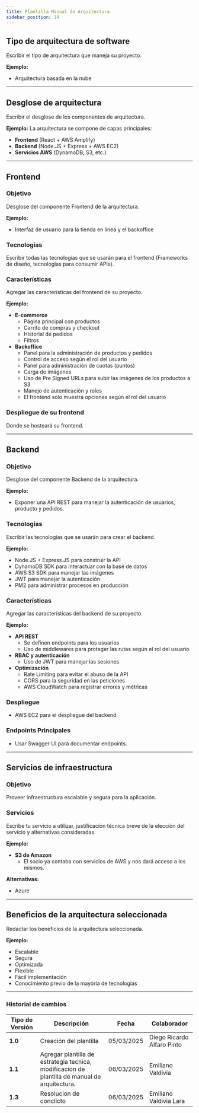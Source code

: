 ```yaml
---
title: Plantilla Manual de Arquitectura
sidebar_position: 14
---
```


## Tipo de arquitectura de software

Escribir el tipo de arquitectura que maneja su proyecto.

**Ejemplo:**

- Arquitectura basada en la nube

---

## Desglose de arquitectura

Escribir el desglose de los componentes de arquitectura.

**Ejemplo:**
La arquitectura se compone de capas principales:

- **Frontend** (React + AWS Amplify)
- **Backend** (Node.JS + Express + AWS EC2)
- **Servicios AWS** (DynamoDB, S3, etc.)

---

## Frontend

### Objetivo

Desglose del componente Frontend de la arquitectura.

**Ejemplo:**

- Interfaz de usuario para la tienda en línea y el backoffice

### Tecnologías

Escribir todas las tecnologías que se usarán para el frontend (Frameworks de diseño, tecnologías para consumir APIs).

### Características

Agregar las características del frontend de su proyecto.

**Ejemplo:**

- **E-commerce**
  - Página principal con productos
  - Carrito de compras y checkout
  - Historial de pedidos
  - Filtros
- **Backoffice**
  - Panel para la administración de productos y pedidos
  - Control de acceso según el rol del usuario
  - Panel para administración de cuotas (puntos)
  - Carga de imágenes
  - Uso de Pre Signed URLs para subir las imágenes de los productos a S3
  - Manejo de autenticación y roles
  - El frontend solo muestra opciones según el rol del usuario

### Despliegue de su frontend

Donde se hosteará su frontend.

---

## Backend

### Objetivo

Desglose del componente Backend de la arquitectura.

**Ejemplo:**

- Exponer una API REST para manejar la autenticación de usuarios, producto y pedidos.

### Tecnologías

Escribir las tecnologías que se usarán para crear el backend.

**Ejemplo:**

- Node.JS + Express.JS para construir la API
- DynamoDB SDK para interactuar con la base de datos
- AWS S3 SDK para manejar las imágenes
- JWT para manejar la autenticación
- PM2 para administrar procesos en producción

### Características

Agregar las características del backend de su proyecto.

**Ejemplo:**

- **API REST**
  - Se definen endpoints para los usuarios
  - Uso de middlewares para proteger las rutas según el rol del usuario
- **RBAC y autenticación**
  - Uso de JWT para manejar las sesiones
- **Optimización**
  - Rate Limiting para evitar el abuso de la API
  - CORS para la seguridad en las peticiones
  - AWS CloudWatch para registrar errores y métricas

### Despliegue

- AWS EC2 para el despliegue del backend.

### Endpoints Principales

- Usar Swagger UI para documentar endpoints.

---

## Servicios de infraestructura

### Objetivo

Proveer infraestructura escalable y segura para la aplicación.

### Servicios

Escribe tu servicio a utilizar, justificación técnica breve de la elección del servicio y alternativas consideradas.

**Ejemplo:**

- **S3 de Amazon**
  - El socio ya contaba con servicios de AWS y nos dará acceso a los mismos.

**Alternativas:**

- Azure

---

## Beneficios de la arquitectura seleccionada

Redactar los beneficios de la arquitectura seleccionada.

**Ejemplo:**

- Escalable
- Segura
- Optimizada
- Flexible
- Fácil implementación
- Conocimiento previo de la mayoría de tecnologías

---

### Historial de cambios

| **Tipo de Versión** | **Descripción**                                                                               | **Fecha**  | **Colaborador**            |
| ------------------- | --------------------------------------------------------------------------------------------- | ---------- | -------------------------- |
| **1.0**             | Creación del plantilla                                                                        | 05/03/2025 | Diego Ricardo Alfaro Pinto |
| **1.1**             | Agregar plantilla de estrategia tecnica, modificacion de plantilla de manual de arquitectura. | 06/03/2025 | Emiliano Valdivia          |
| **1.3**             | Resolucion de conclicto                                                                       | 06/03/2025 | Emiliano Valdivia Lara     |
